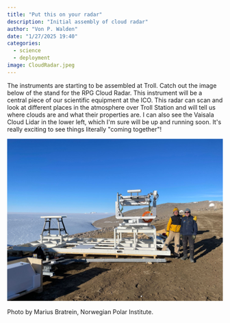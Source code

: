 ```yaml
---
title: "Put this on your radar"
description: "Initial assembly of cloud radar"
author: "Von P. Walden"
date: "1/27/2025 19:40"
categories:
  - science
  - deployment
image: CloudRadar.jpeg
---
```


The instruments are starting to be assembled at Troll. Catch out the image below of the stand for the RPG Cloud Radar. This instrument will be a central piece of our scientific equipment at the ICO. This radar can scan and look at different places in the atmosphere over Troll Station and will tell us where clouds are and what their properties are. I can also see the Vaisala Cloud Lidar in the lower left, which I'm sure will be up and running soon. It's really exciting to see things literally "coming together"!

![The stand for the RPG Cloud Radar](CloudRadar.jpeg)

Photo by Marius Bratrein, Norwegian Polar Institute.
